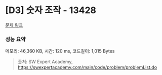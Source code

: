 # [D3] 숫자 조작 - 13428 

[문제 링크](https://swexpertacademy.com/main/code/problem/problemDetail.do?contestProbId=AX4EJPs68IkDFARe) 

### 성능 요약

메모리: 46,360 KB, 시간: 120 ms, 코드길이: 1,015 Bytes



> 출처: SW Expert Academy, https://swexpertacademy.com/main/code/problem/problemList.do